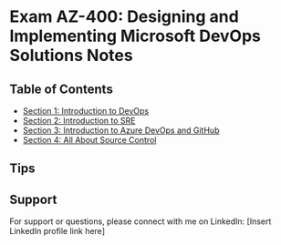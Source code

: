 # Exam AZ-400: Designing and Implementing Microsoft DevOps Solutions Notes

## Table of Contents

- [Section 1: Introduction to DevOps](/Introduction%20to%20DevOps/Introduction%20to%20DevOps.md)
- [Section 2: Introduction to SRE](/Introduction%20to%20SRE/Introduction%20to%20SRE.md)
- [Section 3: Introduction to Azure DevOps and GitHub](/Introduction%20to%20Azure%20DevOps%20and%20GitHub/Introduction%20to%20Azure%20DevOps%20and%20GitHub.md)
- [Section 4: All About Source Control](/All%20About%20Source%20Control/All%20About%20Source%20Control.md)







## Tips 

## Support

For support or questions, please connect with me on LinkedIn: [Insert LinkedIn profile link here]
